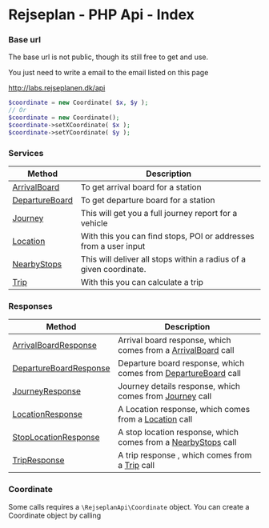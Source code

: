 Rejseplan - PHP Api - Index
=========================

### Base url

The base url is not public, though its still free to get and use.

You just need to write a email to the email listed on this page

http://labs.rejseplanen.dk/api

```php
$coordinate = new Coordinate( $x, $y );
// Or
$coordinate = new Coordinate();
$coordinate->setXCoordinate( $x );
$coordinate->setYCoordinate( $y );
```

### Services

| Method | Description |
| --- | --- |
| [ArrivalBoard](Services/ArrivalBoard.md) | To get arrival board for a station |
| [DepartureBoard](Services/DepartureBoard.md) | To get departure board for a station |
| [Journey](Services/Journey.md) | This will get you a full journey report for a vehicle |
| [Location](Services/Location.md) | With this you can find stops, POI or addresses from a user input |
| [NearbyStops](Services/NearbyStops.md) | This will deliver all stops within a radius of a given coordinate.
| [Trip](Services/Trip.md) | With this you can calculate a trip

### Responses

| Method | Description |
| --- | --- |
| [ArrivalBoardResponse](Response/ArrivalBoardResponse.md) | Arrival board response, which comes from a [ArrivalBoard](Services/ArrivalBoard.md) call |
| [DepartureBoardResponse](Response/DepartureBoardResponse.md) | Departure board response, which comes from [DepartureBoard](Services/DepartureBoard.md) call |
| [JourneyResponse](Response/JourneyResponse.md) | Journey details response, which comes from [Journey](Services/Journey.md) call |
| [LocationResponse](Response/LocationResponse.md) | A Location response, which comes from a [Location](Services/Location.md) call |
| [StopLocationResponse](Response/StopLocationResponse.md) | A stop location response, which comes from a [NearbyStops](Services/NearbyStops.md) call |
| [TripResponse](Response/TripResponse.md) | A trip response , which comes from a [Trip](Services/Trip.md) call |

### Coordinate

Some calls requires a `\RejseplanApi\Coordinate` object.
You can create a Coordinate object by calling
